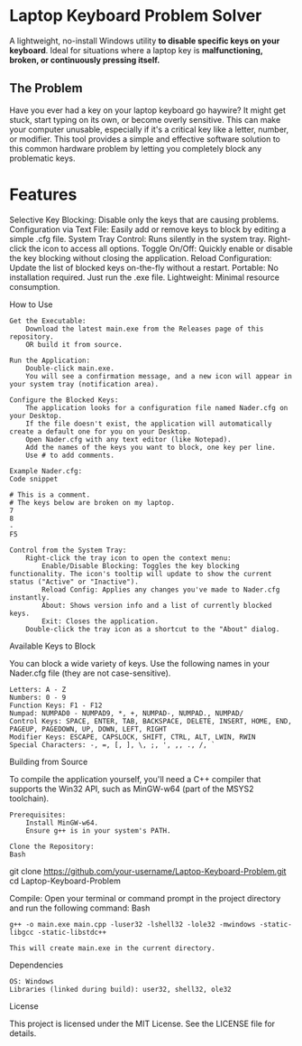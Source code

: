 # Laptop Keyboard Problem Solver

A lightweight, no-install Windows utility **to disable specific keys on your keyboard**. Ideal for situations where a laptop key is **malfunctioning, broken, or continuously pressing itself.**

## The Problem

Have you ever had a key on your laptop keyboard go haywire? It might get stuck, start typing on its own, or become overly sensitive. This can make your computer unusable, especially if it's a critical key like a letter, number, or modifier. This tool provides a simple and effective software solution to this common hardware problem by letting you completely block any problematic keys.

# Features

Selective Key Blocking: Disable only the keys that are causing problems.
Configuration via Text File: Easily add or remove keys to block by editing a simple .cfg file.
System Tray Control: Runs silently in the system tray. Right-click the icon to access all options.
Toggle On/Off: Quickly enable or disable the key blocking without closing the application.
Reload Configuration: Update the list of blocked keys on-the-fly without a restart.
Portable: No installation required. Just run the .exe file.
Lightweight: Minimal resource consumption.

How to Use

    Get the Executable:
        Download the latest main.exe from the Releases page of this repository.
        OR build it from source.

    Run the Application:
        Double-click main.exe.
        You will see a confirmation message, and a new icon will appear in your system tray (notification area).

    Configure the Blocked Keys:
        The application looks for a configuration file named Nader.cfg on your Desktop.
        If the file doesn't exist, the application will automatically create a default one for you on your Desktop.
        Open Nader.cfg with any text editor (like Notepad).
        Add the names of the keys you want to block, one key per line.
        Use # to add comments.

    Example Nader.cfg:
    Code snippet

    # This is a comment.
    # The keys below are broken on my laptop.
    7
    8
    -
    F5

    Control from the System Tray:
        Right-click the tray icon to open the context menu:
            Enable/Disable Blocking: Toggles the key blocking functionality. The icon's tooltip will update to show the current status ("Active" or "Inactive").
            Reload Config: Applies any changes you've made to Nader.cfg instantly.
            About: Shows version info and a list of currently blocked keys.
            Exit: Closes the application.
        Double-click the tray icon as a shortcut to the "About" dialog.

Available Keys to Block

You can block a wide variety of keys. Use the following names in your Nader.cfg file (they are not case-sensitive).

    Letters: A - Z
    Numbers: 0 - 9
    Function Keys: F1 - F12
    Numpad: NUMPAD0 - NUMPAD9, *, +, NUMPAD-, NUMPAD., NUMPAD/
    Control Keys: SPACE, ENTER, TAB, BACKSPACE, DELETE, INSERT, HOME, END, PAGEUP, PAGEDOWN, UP, DOWN, LEFT, RIGHT
    Modifier Keys: ESCAPE, CAPSLOCK, SHIFT, CTRL, ALT, LWIN, RWIN
    Special Characters: -, =, [, ], \, ;, ', ,, ., /, `

Building from Source

To compile the application yourself, you'll need a C++ compiler that supports the Win32 API, such as MinGW-w64 (part of the MSYS2 toolchain).

    Prerequisites:
        Install MinGW-w64.
        Ensure g++ is in your system's PATH.

    Clone the Repository:
    Bash

git clone https://github.com/your-username/Laptop-Keyboard-Problem.git
cd Laptop-Keyboard-Problem

Compile:
Open your terminal or command prompt in the project directory and run the following command:
Bash

    g++ -o main.exe main.cpp -luser32 -lshell32 -lole32 -mwindows -static-libgcc -static-libstdc++

    This will create main.exe in the current directory.

Dependencies

    OS: Windows
    Libraries (linked during build): user32, shell32, ole32

License

This project is licensed under the MIT License. See the LICENSE file for details.
